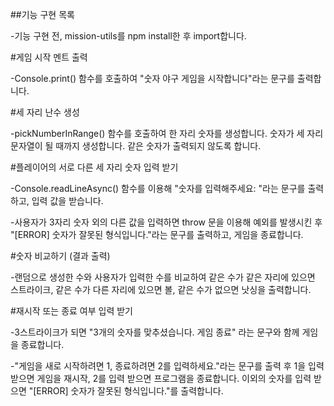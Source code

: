 ##기능 구현 목록

-기능 구현 전, mission-utils를 npm install한 후 import합니다.

#게임 시작 멘트 출력

-Console.print() 함수를 호출하여 "숫자 야구 게임을 시작합니다"라는 문구를 출력합니다.

#세 자리 난수 생성

-pickNumberInRange() 함수를 호출하여 한 자리 숫자를 생성합니다. 숫자가 세 자리 문자열이 될 때까지 생성합니다. 같은 숫자가 출력되지 않도록 합니다.

#플레이어의 서로 다른 세 자리 숫자 입력 받기

-Console.readLineAsync() 함수를 이용해 "숫자를 입력해주세요: "라는 문구를 출력하고, 입력 값을 받습니다. 

-사용자가 3자리 숫자 외의 다른 값을 입력하면 throw 문을 이용해 예외를 발생시킨 후 "[ERROR] 숫자가 잘못된 형식입니다."라는 문구를 출력하고, 게임을 종료합니다.  

#숫자 비교하기 (결과 출력)

-랜덤으로 생성한 수와 사용자가 입력한 수를 비교하여 같은 수가 같은 자리에 있으면 스트라이크, 같은 수가 다른 자리에 있으면 볼, 같은 수가 없으면 낫싱을 출력합니다.

#재시작 또는 종료 여부 입력 받기

-3스트라이크가 되면 "3개의 숫자를 맞추셨습니다. 게임 종료" 라는 문구와 함께 게임을 종료합니다. 

-"게임을 새로 시작하려면 1, 종료하려면 2를 입력하세요."라는 문구를 출력 후 1을 입력 받으면 게임을 재시작, 2를 입력 받으면 프로그램을 종료합니다. 이외의 숫자를 입력 받으면 "[ERROR] 숫자가 잘못된 형식입니다."를 출력합니다.
